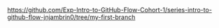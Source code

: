 https://github.com/Exp-Intro-to-GitHub-Flow-Cohort-1/series-intro-to-github-flow-jnjambrin0/tree/my-first-branch
